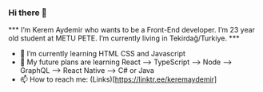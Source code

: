 ### Hi there 👋

*** I’m Kerem Aydemir who wants to be a Front-End developer. I’m 23 year old student at METU PETE. I’m currently living in Tekirdağ/Turkiye. ***

- 🌱 I’m currently learning HTML CSS and Javascript
- 🤔 My future plans are learning React --> TypeScript --> Node --> GraphQL --> React Native --> C# or Java
- 📫 How to reach me: (Links)[https://linktr.ee/keremaydemir]
